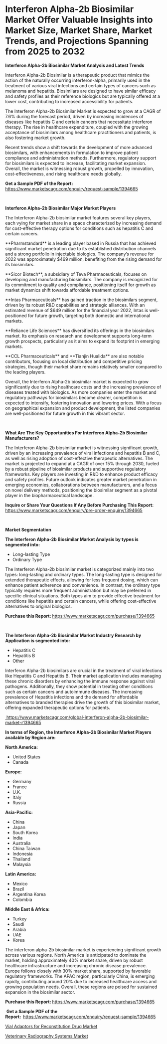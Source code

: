 <p><h1>Interferon Alpha-2b Biosimilar Market Offer Valuable Insights into Market Size, Market Share, Market Trends, and Projections Spanning from 2025 to 2032</h1></p><p><strong>Interferon Alpha-2b Biosimilar Market Analysis and Latest Trends</strong></p>
<p><p>Interferon Alpha-2b Biosimilar is a therapeutic product that mimics the action of the naturally occurring interferon-alpha, primarily used in the treatment of various viral infections and certain types of cancers such as melanoma and hepatitis. Biosimilars are designed to have similar efficacy and safety profiles as their reference biologics but are typically offered at a lower cost, contributing to increased accessibility for patients.</p><p>The Interferon Alpha-2b Biosimilar Market is expected to grow at a CAGR of 7.6% during the forecast period, driven by increasing incidences of diseases like hepatitis C and certain cancers that necessitate interferon therapy. The rise in healthcare expenditure, coupled with the growing acceptance of biosimilars among healthcare practitioners and patients, is also fostering market growth.</p><p>Recent trends show a shift towards the development of more advanced biosimilars, with enhancements in formulation to improve patient compliance and administration methods. Furthermore, regulatory support for biosimilars is expected to increase, facilitating market expansion. Overall, the market is witnessing robust growth, propelled by innovation, cost-effectiveness, and rising healthcare needs globally.</p></p>
<p><strong>Get a Sample PDF of the Report:&nbsp;</strong> <a href="https://www.marketscagr.com/enquiry/request-sample/1394665?utm_campaign=2031&utm_medium=2&utm_source=Github&utm_content=ia&utm_term=22032025&utm_id=interferon-alpha-2b-biosimilar">https://www.marketscagr.com/enquiry/request-sample/1394665</a></p>
<p>&nbsp;</p>
<p><strong>Interferon Alpha-2b Biosimilar Major Market Players</strong></p>
<p><p>The Interferon Alpha-2b biosimilar market features several key players, each vying for market share in a space characterized by increasing demand for cost-effective therapy options for conditions such as hepatitis C and certain cancers.</p><p>**Pharmstandard** is a leading player based in Russia that has achieved significant market penetration due to its established distribution channels and a strong portfolio in injectable biologics. The company’s revenue for 2022 was approximately $469 million, benefiting from the rising demand for its biosimilars.</p><p>**Sicor Biotech**, a subsidiary of Teva Pharmaceuticals, focuses on developing and manufacturing biosimilars. The company is recognized for its commitment to quality and compliance, positioning itself for growth as market dynamics shift towards affordable treatment options. </p><p>**Intas Pharmaceuticals** has gained traction in the biosimilars segment, driven by its robust R&D capabilities and strategic alliances. With an estimated revenue of $649 million for the financial year 2022, Intas is well-positioned for future growth, targeting both domestic and international markets.</p><p>**Reliance Life Sciences** has diversified its offerings in the biosimilars market. Its emphasis on research and development supports long-term growth prospects, particularly as it aims to expand its footprint in emerging markets.</p><p>**CCL Pharmaceuticals** and **Tianjin Hualida** are also notable contributors, focusing on local distribution and competitive pricing strategies, though their market share remains relatively smaller compared to the leading players.</p><p>Overall, the Interferon Alpha-2b biosimilar market is expected to grow significantly due to rising healthcare costs and the increasing prevalence of diseases treated with biologics. As more companies enter the market and regulatory pathways for biosimilars become clearer, competition is expected to intensify, fostering innovation and lowering prices. With a focus on geographical expansion and product development, the listed companies are well-positioned for future growth in this vibrant sector.</p></p>
<p>&nbsp;</p>
<p><strong>What Are The Key Opportunities For Interferon Alpha-2b Biosimilar Manufacturers?</strong></p>
<p><p>The Interferon Alpha-2b biosimilar market is witnessing significant growth, driven by an increasing prevalence of viral infections and hepatitis B and C, as well as rising adoption of cost-effective therapeutic alternatives. The market is projected to expand at a CAGR of over 15% through 2030, fueled by a robust pipeline of biosimilar products and supportive regulatory frameworks. Key players are investing in R&D to enhance product efficacy and safety profiles. Future outlook indicates greater market penetration in emerging economies, collaborations between manufacturers, and a focus on novel delivery methods, positioning the biosimilar segment as a pivotal player in the biopharmaceutical landscape.</p></p>
<p><strong>Inquire or Share Your Questions If Any Before Purchasing This Report:</strong> <a href="https://www.marketscagr.com/enquiry/pre-order-enquiry/1394665?utm_campaign=2031&utm_medium=2&utm_source=Github&utm_content=ia&utm_term=22032025&utm_id=interferon-alpha-2b-biosimilar">https://www.marketscagr.com/enquiry/pre-order-enquiry/1394665</a></p>
<p>&nbsp;</p>
<p><strong>Market Segmentation</strong></p>
<p><strong>The Interferon Alpha-2b Biosimilar Market Analysis by types is segmented into:</strong></p>
<p><ul><li>Long-lasting Type</li><li>Ordinary Type</li></ul></p>
<p><p>The Interferon Alpha-2b biosimilar market is categorized mainly into two types: long-lasting and ordinary types. The long-lasting type is designed for extended therapeutic effects, allowing for less frequent dosing, which can enhance patient adherence and convenience. In contrast, the ordinary type typically requires more frequent administration but may be preferred in specific clinical situations. Both types aim to provide effective treatment for conditions like hepatitis and certain cancers, while offering cost-effective alternatives to original biologics.</p></p>
<p><strong>Purchase this Report:&nbsp;</strong><a href="https://www.marketscagr.com/purchase/1394665?utm_campaign=2031&utm_medium=2&utm_source=Github&utm_content=ia&utm_term=22032025&utm_id=interferon-alpha-2b-biosimilar">https://www.marketscagr.com/purchase/1394665</a></p>
<p>&nbsp;</p>
<p><strong>The Interferon Alpha-2b Biosimilar Market Industry Research by Application is segmented into:</strong></p>
<p><ul><li>Hepatitis C</li><li>Hepatitis B</li><li>Other</li></ul></p>
<p><p>Interferon Alpha-2b biosimilars are crucial in the treatment of viral infections like Hepatitis C and Hepatitis B. Their market application includes managing these chronic disorders by enhancing the immune response against viral pathogens. Additionally, they show potential in treating other conditions such as certain cancers and autoimmune diseases. The increasing prevalence of Hepatitis infections and the demand for affordable alternatives to branded therapies drive the growth of this biosimilar market, offering expanded therapeutic options for patients.</p></p>
<p><a href="https://www.marketscagr.com/global-interferon-alpha-2b-biosimilar-market-r1394665?utm_campaign=2031&utm_medium=2&utm_source=Github&utm_content=ia&utm_term=22032025&utm_id=interferon-alpha-2b-biosimilar">&nbsp;https://www.marketscagr.com/global-interferon-alpha-2b-biosimilar-market-r1394665</a></p>
<p><strong>In terms of Region, the Interferon Alpha-2b Biosimilar Market Players available by Region are:</strong></p>
<p>
    <p> <strong> North America: </strong>
        <ul>
            <li>United States</li>
            <li>Canada</li>
        </ul>
        </p> 
    <p> <strong> Europe: </strong>
        <ul>
            <li>Germany</li>
            <li>France</li>
            <li>U.K.</li>
            <li>Italy</li>
            <li>Russia</li>
        </ul>
        </p> 
    <p> <strong> Asia-Pacific: </strong>
        <ul>
            <li>China</li>
            <li>Japan</li>
            <li>South Korea</li>
            <li>India</li>
            <li>Australia</li>
            <li>China Taiwan</li>
            <li>Indonesia</li>
            <li>Thailand</li>
            <li>Malaysia</li>
        </ul>
        </p> 
    <p> <strong> Latin America: </strong>
        <ul>
            <li>Mexico</li>
            <li>Brazil</li>
            <li>Argentina Korea</li>
            <li>Colombia</li>
        </ul>
        </p> 
    <p> <strong> Middle East & Africa: </strong>
        <ul>
            <li>Turkey</li>
            <li>Saudi</li>
            <li>Arabia</li>
            <li>UAE</li>
            <li>Korea</li>
        </ul>
    </p>
    </p>
<p><p>The interferon alpha-2b biosimilar market is experiencing significant growth across various regions. North America is anticipated to dominate the market, holding approximately 40% market share, driven by robust healthcare infrastructure and increasing chronic disease prevalence. Europe follows closely with 30% market share, supported by favorable regulatory frameworks. The APAC region, particularly China, is emerging rapidly, contributing around 20% due to increased healthcare access and growing population needs. Overall, these regions are poised for sustained expansion in the biosimilar sector.</p></p>
<p><strong>Purchase this Report: </strong><a href="https://www.marketscagr.com/purchase/1394665?utm_campaign=2031&utm_medium=2&utm_source=Github&utm_content=ia&utm_term=22032025&utm_id=interferon-alpha-2b-biosimilar">https://www.marketscagr.com/purchase/1394665</a></p>
<p>&nbsp;<strong>Get a Sample PDF of the Report:&nbsp;&nbsp;</strong><a href="https://www.marketscagr.com/enquiry/request-sample/1394665?utm_campaign=2031&utm_medium=2&utm_source=Github&utm_content=ia&utm_term=22032025&utm_id=interferon-alpha-2b-biosimilar">https://www.marketscagr.com/enquiry/request-sample/1394665</a></p>
<p><strong></strong></p>
<p><p><a href="https://github.com/wileonie19657/Market-Research-Report-List-1/blob/main/vial-adaptors-for-reconstitution-drug-market.md?utm_campaign=2031&utm_medium=2&utm_source=Github&utm_content=ia&utm_term=22032025&utm_id=interferon-alpha-2b-biosimilar">Vial Adaptors for Reconstitution Drug Market</a></p><p><a href="https://github.com/PeterParrish5/Market-Research-Report-List-7/blob/main/veterinary-radiography-systems-market.md?utm_campaign=2031&utm_medium=2&utm_source=Github&utm_content=ia&utm_term=22032025&utm_id=interferon-alpha-2b-biosimilar">Veterinary Radiography Systems Market</a></p></p>